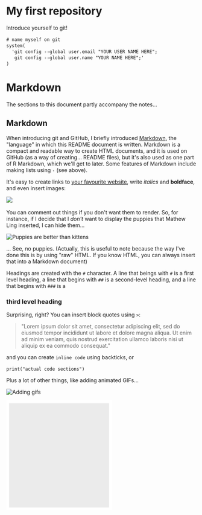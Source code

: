 
# My first repository

Introduce yourself to git!

```
# name myself on git
system(
  'git config --global user.email "YOUR USER NAME HERE";
   git config --global user.name "YOUR NAME HERE";'
)
```

# Markdown

The sections to this document partly accompany the notes...

## Markdown

When introducing git and GitHub, I briefly introduced [Markdown](https://en.wikipedia.org/wiki/Markdown), the "language" in which this README document is written. Markdown is a compact and readable way to create HTML documents, and it is used on GitHub (as a way of creating... README files), but it's also used as one part of R Markdown, which we'll get to later. Some features of Markdown include making lists using `-` (see above).

It's easy to create links to [your favourite website](https://compcogscisydney.org), write *italics* and **boldface**, and even insert images:

![](http://placekitten.com/800/100)

You can comment out things if you don't want them to render. So, for instance, if I decide that I *don't* want to display the puppies that Mathew Ling inserted, I can hide them...


![Puppies are better than kittens](https://images.unsplash.com/photo-1519150268069-c094cfc0b3c8?ixlib=rb-0.3.5&ixid=eyJhcHBfaWQiOjEyMDd9&s=6e6932150f4fa2cc38e1712f464da47e&auto=format&fit=crop&w=1078&q=80)



... See, no puppies. (Actually, this is useful to note because the way I've done this is by using "raw" HTML. If you know HTML, you can always insert that into a Markdown document)

Headings are created with the `#` character. A line that beings with `#` is a first level heading, a line that begins with `##` is a second-level heading, and a line that begins with `###` is a

### third level heading

Surprising, right? You can insert block quotes using `>`:

> "Lorem ipsum dolor sit amet, consectetur adipiscing elit, sed do eiusmod tempor incididunt ut labore et dolore magna aliqua. Ut enim ad minim veniam, quis nostrud exercitation ullamco laboris nisi ut aliquip ex ea commodo consequat."

and you can create `inline code` using backticks, or

```
print("actual code sections")
```

Plus a lot of other things, like adding animated GIFs...

![Adding gifs](https://media.giphy.com/media/VbnUQpnihPSIgIXuZv/giphy.gif)

![](blah.png)


